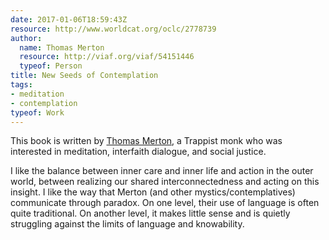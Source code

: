 ```yaml
---
date: 2017-01-06T18:59:43Z
resource: http://www.worldcat.org/oclc/2778739
author:
  name: Thomas Merton
  resource: http://viaf.org/viaf/54151446
  typeof: Person
title: New Seeds of Contemplation
tags:
- meditation
- contemplation
typeof: Work
---
```


This book is written by [Thomas Merton][merton], a Trappist monk who was
interested in meditation, interfaith dialogue, and social justice.

<!--more-->

I like the balance between inner care and inner life and action in the
outer world, between realizing our shared interconnectedness and acting on
this insight. I like the way that Merton (and other
mystics/contemplatives) communicate through paradox. On one level, their
use of language is often quite traditional. On another level, it makes
little sense and is quietly struggling against the limits of language and
knowability.

[merton]: https://en.wikipedia.org/wiki/Thomas_Merton
